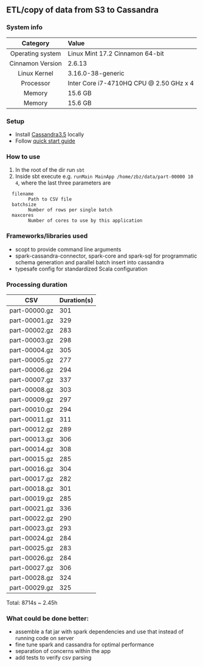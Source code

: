 ## ETL/copy of data from S3 to Cassandra

### System info
| Category         | Value                                   |
|:----------------:|:----------------------------------------|
| Operating system |  Linux Mint 17.2 Cinnamon 64-bit        |
| Cinnamon Version |                          2.6.13         |
| Linux Kernel     |  3.16.0-38-generic                      |
| Processor        |  Inter Core i7-4710HQ CPU @ 2.50 GHz x 4|
| Memory           |  15.6 GB                                |
| Memory           |  15.6 GB                                |


### Setup
 - Install [Cassandra3.5](http://mirrors.rackhosting.com/apache/cassandra/3.5/apache-cassandra-3.5-bin.tar.gz) locally
 - Follow [quick start guide](https://wiki.apache.org/cassandra/GettingStarted)

### How to use
1. In the root of the dir run `sbt`
2. Inside sbt execute e.g. `runMain MainApp /home/zbz/data/part-00000 10 4`,
   where the last three parameters are
```
  filename
        Path to CSV file
  batchsize
        Number of rows per single batch
  maxcores
        Number of cores to use by this application
```

### Frameworks/libraries used
 - scopt to provide command line arguments
 - spark-cassandra-connector, spark-core and spark-sql for programmatic schema generation
   and parallel batch insert into cassandra
 - typesafe config for standardized Scala configuration

### Processing duration

| CSV           | Duration(s)|
|:-------------:|:-----------|
| part-00000.gz |  301       |
| part-00001.gz |  329       |
| part-00002.gz |  283       |
| part-00003.gz |  298       |
| part-00004.gz |  305       |
| part-00005.gz |  277       |
| part-00006.gz |  294       |
| part-00007.gz |  337       |
| part-00008.gz |  303       |
| part-00009.gz |  297       |
| part-00010.gz |  294       |
| part-00011.gz |  311       |
| part-00012.gz |  289       |
| part-00013.gz |  306       |
| part-00014.gz |  308       |
| part-00015.gz |  285       |
| part-00016.gz |  304       |
| part-00017.gz |  282       |
| part-00018.gz |  301       |
| part-00019.gz |  285       |
| part-00021.gz |  336       |
| part-00022.gz |  290       |
| part-00023.gz |  293       |
| part-00024.gz |  284       |
| part-00025.gz |  283       |
| part-00026.gz |  284       |
| part-00027.gz |  306       |
| part-00028.gz |  324       |
| part-00029.gz |  325       |

Total:  8714s ~ 2.45h

### What could be done better:
 - assemble a fat jar with spark dependencies and use that instead of running code on server
 - fine tune spark and cassandra for optimal performance
 - separation of concerns within the app
 - add tests to verify csv parsing
